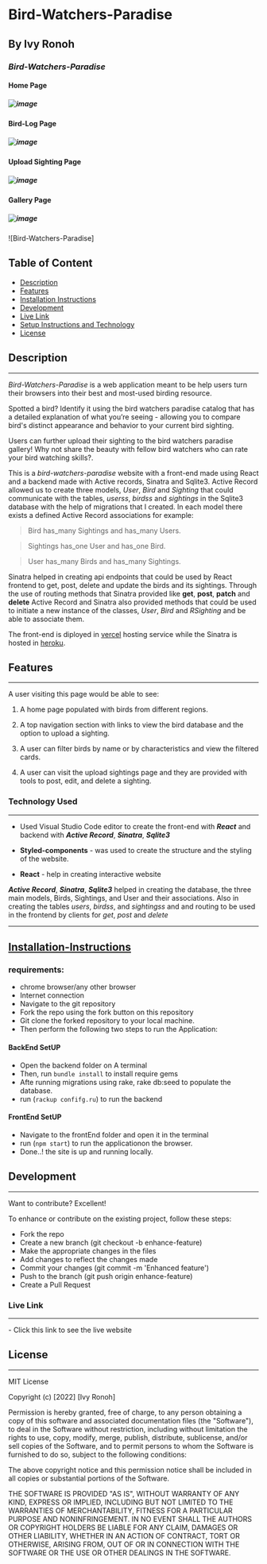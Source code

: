 # Bird-Watchers-Paradise

## By Ivy Ronoh

### _Bird-Watchers-Paradise_ 

#### Home Page
##### ![image](./frontend/src/components/images/bwp-landing.png)

#### Bird-Log Page
##### ![image](./frontend/src/components/images/bwp-log.png)


#### Upload Sighting Page
##### ![image](./frontend/src/components/images/bwp-upload.png)

#### Gallery Page
##### ![image](./frontend/src/components/images/bwp-sightings.png)


![Bird-Watchers-Paradise]

## Table of Content

- [Description](#description)
- [Features](#features)
- [Installation Instructions](#requirements)
- [Development](#development)
- [Live Link](#live-link)
- [Setup Instructions and Technology](#technology-used)
- [License](#license)

## Description

---

 _Bird-Watchers-Paradise_ is a web application meant to be help users turn their browsers into their best and most-used birding resource.

Spotted a bird? Identify it using the bird watchers paradise catalog that has a detailed explanation of what you’re seeing - allowing you to compare bird's distinct appearance and behavior to your current bird sighting.

Users can further upload their sighting to the bird watchers paradise gallery! Why not share the beauty with fellow bird watchers who can rate your bird watching skills?.

This is a _bird-watchers-paradise_ website with a front-end made using React and a backend made with Active records, Sinatra and Sqlite3. Active Record allowed us to create three models, _User_, _Bird_ and _Sighting_ that could communicate with the tables, _userss_, _birdss_ and _sightings_ in the Sqlite3 database with the help of migrations that I created. In each model there exists a defined Active Record associations for example:

> Bird has_many Sightings and has_many Users.

> Sightings has_one User and has_one Bird.

> User has_many Birds and has_many Sightings.

Sinatra helped in creating api endpoints that could be used by React frontend to get, post, delete and update the birds and its sightings. Through the use of routing methods that Sinatra provided like **get**, **post**, **patch** and **delete** Active Record and Sinatra also provided methods that could be used to initiate a new instance of the classes, _User_, _Bird_ and _RSighting_ and be able to associate them.

The front-end is diployed in [vercel](https://vercel.com/) hosting service while the Sinatra is hosted in [heroku](https://heroku.com/).

## Features

---

A user visiting this page would be able to see:

1. A home page populated with birds from different regions.

2. A top navigation section with links to view the bird database and the option to upload a sighting.

3. A user can filter birds by name or by characteristics and view the filtered cards.

4. A user can visit the upload sightings page and they are provided with tools to post, edit, and delete a sighting.


### Technology Used

---

- Used Visual Studio Code editor to create the front-end with _**React**_ and backend with _**Active Record**_, _**Sinatra**_, _**Sqlite3**_

- **Styled-components** - was used to create the structure and the styling of the website.

- **React** - help in creating interactive website

_**Active Record**_, _**Sinatra**_, _**Sqlite3**_ helped in creating the database, the three main models, Birds, Sightings, and User and their associations. Also in creating the tables _users_, _birdss_, and _sightingss_ and and routing to be used in the frontend by clients for _get_, _post_ and _delete_

---

## [Installation-Instructions]() 
### requirements:
- chrome browser/any other browser
- Internet connection
- Navigate to the git repository
- Fork  the repo using the fork button on this repository
- Git clone the forked repository to your local machine.
- Then perform the following two steps to run the Application:
#### BackEnd SetUP
- Open the backend folder on A terminal
- Then, run `bundle install` to install require gems
- Afte running migrations using rake, rake db:seed to populate the database.
- run  (`rackup confifg.ru`) to run the backend
#### FrontEnd SetUP
- Navigate to the frontEnd folder and open it in the terminal
- run (`npm start`) to run the applicationon the browser.
- Done..! the site is up and running locally.


## Development

---

Want to contribute? Excellent!

To enhance or contribute on the existing project, follow these steps:

- Fork the repo
- Create a new branch (git checkout -b enhance-feature)
- Make the appropriate changes in the files
- Add changes to reflect the changes made
- Commit your changes (git commit -m 'Enhanced feature')
- Push to the branch (git push origin enhance-feature)
- Create a Pull Request

### Live Link

---

\- Click this link to see the live website

## License

---

MIT License

Copyright (c) [2022] [Ivy Ronoh]

Permission is hereby granted, free of charge, to any person obtaining a copy
of this software and associated documentation files (the "Software"), to deal
in the Software without restriction, including without limitation the rights
to use, copy, modify, merge, publish, distribute, sublicense, and/or sell
copies of the Software, and to permit persons to whom the Software is
furnished to do so, subject to the following conditions:

The above copyright notice and this permission notice shall be included in all
copies or substantial portions of the Software.

THE SOFTWARE IS PROVIDED "AS IS", WITHOUT WARRANTY OF ANY KIND, EXPRESS OR
IMPLIED, INCLUDING BUT NOT LIMITED TO THE WARRANTIES OF MERCHANTABILITY,
FITNESS FOR A PARTICULAR PURPOSE AND NONINFRINGEMENT. IN NO EVENT SHALL THE
AUTHORS OR COPYRIGHT HOLDERS BE LIABLE FOR ANY CLAIM, DAMAGES OR OTHER
LIABILITY, WHETHER IN AN ACTION OF CONTRACT, TORT OR OTHERWISE, ARISING FROM,
OUT OF OR IN CONNECTION WITH THE SOFTWARE OR THE USE OR OTHER DEALINGS IN THE
SOFTWARE.
